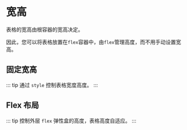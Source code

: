 # 宽高

表格的宽高由根容器的宽高决定。

因此，您可以将表格放置在`flex`容器中，由`flex`管理高度，而不用手动设置宽高。

## 固定宽高

::: tip
通过 `style` 控制表格宽度高度。
:::     

<demo vue="basic/size/Default.vue"></demo>

## Flex 布局

::: tip
控制外层 `flex` 弹性盒的高度，表格高度自适应。
:::

<demo vue="basic/size/Flex.vue"></demo>
